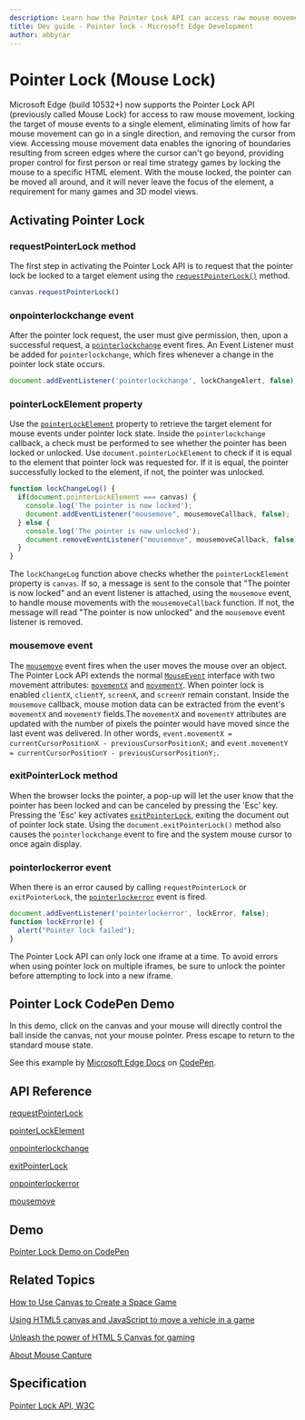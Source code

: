 ```yaml
---
description: Learn how the Pointer Lock API can access raw mouse movement, locking the target of mouse events to a single element.
title: Dev guide - Pointer lock - Microsoft Edge Development
author: abbycar
---
```


# Pointer Lock (Mouse Lock)

Microsoft Edge (build 10532+) now supports the Pointer Lock API (previously called Mouse Lock) for access to raw mouse movement, locking the target of mouse events to a single element, eliminating limits of how far mouse movement can go in a single direction, and removing the cursor from view. Accessing mouse movement data enables the ignoring of boundaries resulting from screen edges where the cursor can't go beyond, providing proper control for first person or real time strategy games by locking the mouse to a specific HTML element. With the mouse locked, the pointer can be moved all around, and it will never leave the focus of the element, a requirement for many games and 3D model views.

##  Activating Pointer Lock

### requestPointerLock method

The first step in activating the Pointer Lock API is to request that the pointer lock be locked to a target element using the [`requestPointerLock()`](https://msdn.microsoft.com/library/mt560346.aspx) method.

```js
canvas.requestPointerLock()
```

### onpointerlockchange event

After the pointer lock request, the user must give permission, then, upon a successful request, a [`pointerlockchange`](https://msdn.microsoft.com/library/mt560349.aspx) event fires. An Event Listener must be added for `pointerlockchange`, which fires whenever a change in the pointer lock state occurs.

```js
document.addEventListener('pointerlockchange', lockChangeAlert, false);
```

### pointerLockElement property

Use the [`pointerLockElement`](https://msdn.microsoft.com/library/mt560345.aspx) property to retrieve the target element for mouse events under pointer lock state. Inside the `pointerlockchange` callback, a check must be performed to see whether the pointer has been locked or unlocked. Use `document.pointerLockElement` to check if it is equal to the element that pointer lock was requested for. If it is equal, the pointer successfully locked to the element, if not, the pointer was unlocked.

```js
function lockChangeLog() {
  if(document.pointerLockElement === canvas) {
    console.log('The pointer is now locked');
    document.addEventListener("mousemove", mousemoveCallback, false);
  } else {
    console.log('The pointer is now unlocked');
    document.removeEventListener("mousemove", mousemoveCallback, false);
  }
}
```

The `lockChangeLog` function above checks whether the `pointerLockElement` property is `canvas`. If so, a message is sent to the console that "The pointer is now locked" and an event listener is attached, using the `mousemove` event, to handle mouse movements with the `mousemoveCallback` function. If not, the message will read "The pointer is now unlocked" and the `mousemove` event listener is removed.

### mousemove event

The [`mousemove`](https://msdn.microsoft.com/library/ms536947.aspx) event fires when the user moves the mouse over an object. The Pointer Lock API extends the normal [`MouseEvent`](https://msdn.microsoft.com/library/ff974344.aspx) interface with two movement attributes: [`movementX`](https://msdn.microsoft.com/library/mt560347.aspx) and [`movementY`](https://msdn.microsoft.com/library/mt560348.aspx). When pointer lock is enabled `clientX`, `clientY`, `screenX`, and `screenY` remain constant. Inside the `mousemove` callback, mouse motion data can be extracted from the event's `movementX` and `movementY` fields.The `movementX` and `movementY` attributes are updated with the number of pixels the pointer would have moved since the last event was delivered. In other words, `event.movementX = currentCursorPositionX - previousCursorPositionX;` and `event.movementY = currentCursorPositionY - previousCursorPositionY;`.


### exitPointerLock method

When the browser locks the pointer, a pop-up will let the user know that the pointer has been locked and can be canceled by pressing the 'Esc' key. Pressing the 'Esc' key activates [`exitPointerLock`](https://msdn.microsoft.com/library/mt560344.aspx), exiting the document out of pointer lock state. Using the `document.exitPointerLock()` method also causes the `pointerlockchange` event to fire and the system mouse cursor to once again display.

### pointerlockerror event

When there is an error caused by calling `requestPointerLock` or `exitPointerLock`, the [`pointerlockerror`](https://msdn.microsoft.com/library/mt560350.aspx) event is fired.

```js
document.addEventListener('pointerlockerror', lockError, false);
function lockError(e) {
  alert("Pointer lock failed"); 
}
```

The Pointer Lock API can only lock one iframe at a time. To avoid errors when using pointer lock on multiple iframes, be sure to unlock the pointer before attempting to lock into a new iframe.

## Pointer Lock CodePen Demo
In this demo, click on the canvas and your mouse will directly control the ball inside the canvas, not your mouse pointer. Press escape to return to the standard mouse state.

<div class="codepen-wrap"><p data-height="300" data-theme-id="23761" data-slug-hash="zqYBbb" data-default-tab="result" data-user="MicrosoftEdgeDocumentation" data-embed-version="2" data-editable="true" class="codepen">See this example by <a href="https://codepen.io/MicrosoftEdgeDocumentation">Microsoft Edge Docs</a> on <a href="https://codepen.io/MicrosoftEdgeDocumentation/pen/zqYBbb">CodePen</a>.</p></div><script async src="//assets.codepen.io/assets/embed/ei.js"></script>



## API Reference

[requestPointerLock](https://msdn.microsoft.com/library/mt560346.aspx)

[pointerLockElement](https://msdn.microsoft.com/library/mt560345(v=vs.85).aspx) 

[onpointerlockchange](https://msdn.microsoft.com/library/mt560349(v=vs.85).aspx)

[exitPointerLock](https://msdn.microsoft.com/library/mt560344.aspx)

[onpointerlockerror](https://msdn.microsoft.com/library/mt560350(v=vs.85).aspx)

[mousemove](https://msdn.microsoft.com/library/ms536947.aspx)

## Demo

[Pointer Lock Demo on CodePen](https://codepen.io/MicrosoftEdgeDocumentation/pen/zqYBbb)

## Related Topics

[How to Use Canvas to Create a Space Game](https://msdn.microsoft.com/library/gg589490.aspx)

[Using HTML5 canvas and JavaScript to move a vehicle in a game](https://msdn.microsoft.com/library/gg589516.aspx)

[Unleash the power of HTML 5 Canvas for gaming](https://blogs.msdn.microsoft.com/eternalcoding/2012/03/22/unleash-the-power-of-html-5-canvas-for-gaming/)

[About Mouse Capture](https://msdn.microsoft.com/library/ms537630.aspx)

## Specification

[Pointer Lock API, W3C](https://w3c.github.io/pointerlock/)

